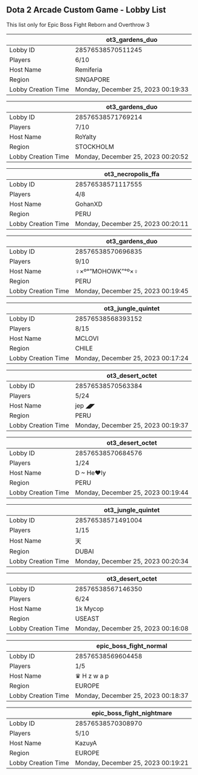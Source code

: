## Dota 2 Arcade Custom Game - Lobby List

This list only for Epic Boss Fight Reborn and Overthrow 3

|  | ot3_gardens_duo |
| ------ | ------ |
| Lobby ID | 28576538570511245 |
| Players | 6/10 |
| Host Name | Remiferia |
| Region | SINGAPORE |
| Lobby Creation Time | Monday, December 25, 2023 00:19:33 |


|  | ot3_gardens_duo |
| ------ | ------ |
| Lobby ID | 28576538571769214 |
| Players | 7/10 |
| Host Name | RoYalty |
| Region | STOCKHOLM |
| Lobby Creation Time | Monday, December 25, 2023 00:20:52 |


|  | ot3_necropolis_ffa |
| ------ | ------ |
| Lobby ID | 28576538571117555 |
| Players | 4/8 |
| Host Name | GohanXD |
| Region | PERU |
| Lobby Creation Time | Monday, December 25, 2023 00:20:11 |


|  | ot3_gardens_duo |
| ------ | ------ |
| Lobby ID | 28576538570696835 |
| Players | 9/10 |
| Host Name | ♀×º°”MOHOWK”°º×♀ |
| Region | PERU |
| Lobby Creation Time | Monday, December 25, 2023 00:19:45 |


|  | ot3_jungle_quintet |
| ------ | ------ |
| Lobby ID | 28576538568393152 |
| Players | 8/15 |
| Host Name | MCLOVI |
| Region | CHILE |
| Lobby Creation Time | Monday, December 25, 2023 00:17:24 |


|  | ot3_desert_octet |
| ------ | ------ |
| Lobby ID | 28576538570563384 |
| Players | 5/24 |
| Host Name | jep ◢◤ |
| Region | PERU |
| Lobby Creation Time | Monday, December 25, 2023 00:19:37 |


|  | ot3_desert_octet |
| ------ | ------ |
| Lobby ID | 28576538570684576 |
| Players | 1/24 |
| Host Name | D ~ He♥ly |
| Region | PERU |
| Lobby Creation Time | Monday, December 25, 2023 00:19:44 |


|  | ot3_jungle_quintet |
| ------ | ------ |
| Lobby ID | 28576538571491004 |
| Players | 1/15 |
| Host Name | 天 |
| Region | DUBAI |
| Lobby Creation Time | Monday, December 25, 2023 00:20:34 |


|  | ot3_desert_octet |
| ------ | ------ |
| Lobby ID | 28576538567146350 |
| Players | 6/24 |
| Host Name | 1k Mycop |
| Region | USEAST |
| Lobby Creation Time | Monday, December 25, 2023 00:16:08 |


|  | epic_boss_fight_normal |
| ------ | ------ |
| Lobby ID | 28576538569604458 |
| Players | 1/5 |
| Host Name | ♛ H z w a p |
| Region | EUROPE |
| Lobby Creation Time | Monday, December 25, 2023 00:18:37 |


|  | epic_boss_fight_nightmare |
| ------ | ------ |
| Lobby ID | 28576538570308970 |
| Players | 5/10 |
| Host Name | KazuyA |
| Region | EUROPE |
| Lobby Creation Time | Monday, December 25, 2023 00:19:21 |


